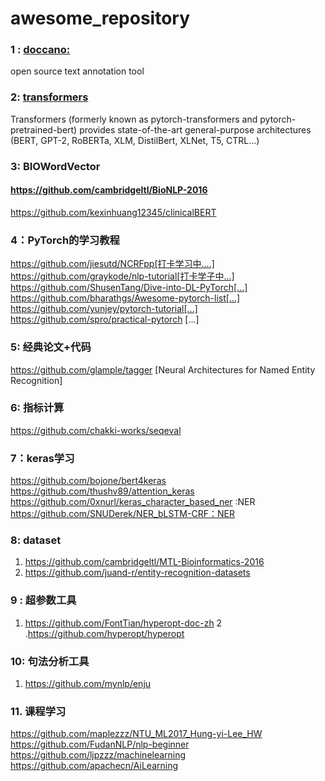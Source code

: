 # awesome_repository

### 1 : [**doccano:**](https://github.com/doccano/doccano)  
open source text annotation tool 
### 2: [transformers ](https://github.com/huggingface/transformers)  
Transformers (formerly known as pytorch-transformers and pytorch-pretrained-bert) provides state-of-the-art general-purpose architectures (BERT, GPT-2, RoBERTa, XLM, DistilBert, XLNet, T5, CTRL...) 
### 3: BIOWordVector 
#### https://github.com/cambridgeltl/BioNLP-2016
https://github.com/kexinhuang12345/clinicalBERT
### 4：PyTorch的学习教程
https://github.com/jiesutd/NCRFpp[打卡学习中....]  
https://github.com/graykode/nlp-tutorial[打卡学子中...]  
https://github.com/ShusenTang/Dive-into-DL-PyTorch[...]  
https://github.com/bharathgs/Awesome-pytorch-list[...]  
https://github.com/yunjey/pytorch-tutorial[...]  
https://github.com/spro/practical-pytorch [...]  


### 5: 经典论文+代码
https://github.com/glample/tagger [Neural Architectures for Named Entity Recognition]

### 6: 指标计算
https://github.com/chakki-works/seqeval

### 7：keras学习
https://github.com/bojone/bert4keras  
https://github.com/thushv89/attention_keras  
https://github.com/0xnurl/keras_character_based_ner :NER  
https://github.com/SNUDerek/NER_bLSTM-CRF：NER  


### 8: dataset
1. https://github.com/cambridgeltl/MTL-Bioinformatics-2016  
2. https://github.com/juand-r/entity-recognition-datasets  

### 9 : 超参数工具
1. https://github.com/FontTian/hyperopt-doc-zh
2 .https://github.com/hyperopt/hyperopt

### 10: 句法分析工具
1. https://github.com/mynlp/enju

### 11. 课程学习
https://github.com/maplezzz/NTU_ML2017_Hung-yi-Lee_HW  
https://github.com/FudanNLP/nlp-beginner   
https://github.com/ljpzzz/machinelearning  
https://github.com/apachecn/AiLearning  
